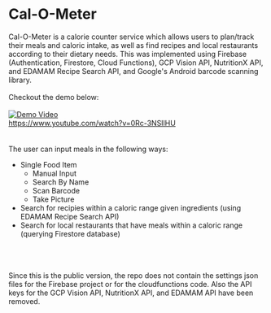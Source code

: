 # Cal-O-Meter
Cal-O-Meter is a calorie counter service which allows users to plan/track their meals and caloric intake, as well as find recipes and local restaurants according to their dietary needs. This was implemented using Firebase (Authentication, Firestore, Cloud Functions), GCP Vision API, NutritionX API, and EDAMAM Recipe Search API, and Google's Android barcode scanning library. 
<br>
<br>
Checkout the demo below: 
<br>
<br>
[![Demo Video](http://img.youtube.com/vi/0Rc-3NSIlHU/0.jpg)](http://www.youtube.com/watch?v=0Rc-3NSIlHU)
<br>
https://www.youtube.com/watch?v=0Rc-3NSIlHU
<br>
<br>
<br>
The user can input meals in the following ways: <br>
- Single Food Item
  - Manual Input
  - Search By Name
  - Scan Barcode
  - Take Picture
- Search for recipies within a caloric range given ingredients (using EDAMAM Recipe Search API)
- Search for local restaurants that have meals within a caloric range (querying Firestore database)
<br>
<br>
<br>
Since this is the public version, the repo does not contain the settings json files for the Firebase project or for the cloudfunctions code. Also the API keys for the GCP Vision API, NutritionX API, and EDAMAM API have been removed.
